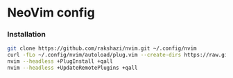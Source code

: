 # NeoVim config

### Installation

```bash
git clone https://github.com/rakshazi/nvim.git ~/.config/nvim
curl -fLo ~/.config/nvim/autoload/plug.vim --create-dirs https://raw.githubusercontent.com/junegunn/vim-plug/master/plug.vim
nvim --headless +PlugInstall +qall
nvim --headless +UpdateRemotePlugins +qall
```
